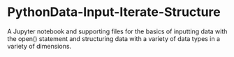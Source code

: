 # PythonData-Input-Iterate-Structure
A Jupyter notebook and supporting files for the basics of inputting data with the open() statement and structuring data with a variety of data types in a variety of dimensions.
